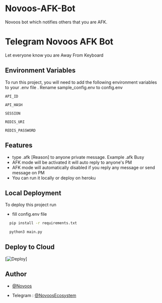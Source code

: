 # Novoos-AFK-Bot
Novoos bot which notifies others that you are AFK.


# Telegram Novoos AFK Bot

Let everyone know you are Away From Keyboard


## Environment Variables

To run this project, you will need to add the following environment variables to your .env file
. Rename sample_config.env to config.env 

`API_ID`

`API_HASH`

`SESSION`

`REDIS_URI`

`REDIS_PASSWORD`


## Features

- type .afk [Reason] to anyone private message. Example .afk Busy
- AFK mode will be activated it will auto reply to anyone's PM
- AFK mode will automatically disabled if you reply any message or send message on PM
- You can run it locally or deploy on heroku


## Local Deployment

To deploy this project run

* fill config.env file

```bash
  pip install -r requirements.txt
```

```bash
  python3 main.py 
```

## Deploy to Cloud

[![Deploy](https://www.herokucdn.com/deploy/button.svg)]

## Author

- [@Novoos](https://www.github.com/Novoos)
* Telegram : [@NovoosEcosystem](https://t.me/NovoosEcosystem)





